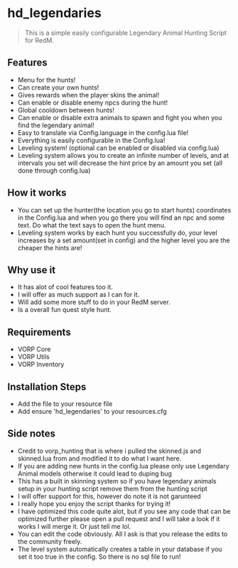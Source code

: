 # hd_legendaries

>This is a simple easily configurable Legendary Animal Hunting Script for RedM.

## Features
- Menu for the hunts!
- Can create your own hunts!
- Gives rewards when the player skins the animal!
- Can enable or disable enemy npcs during the hunt!
- Global cooldown between hunts!
- Can enable or disable extra animals to spawn and fight you when you find the legendary animal!
- Easy to translate via Config.language in the config.lua file!
- Everything is easily configurable in the Config.lua!
- Leveling system! (optional can be enabled or disabled via config.lua)
- Leveling system allows you to create an infinite number of levels, and at intervals you set will decrease the hint price by an amount you set (all done through config.lua)

## How it works
- You can set up the hunter(the location you go to start hunts) coordinates in the Config.lua and when you go there you will find an npc and some text. Do what the text says to open the hunt menu.
- Leveling system works by each hunt you successfully do, your level increases by a set amount(set in config) and the higher level you are the cheaper the hints are!

## Why use it
- It has alot of cool features too it. 
- I will offer as much support as I can for it. 
- Will add some more stuff to do in your RedM server. 
- Is a overall fun quest style hunt.

## Requirements
- VORP Core
- VORP Utils
- VORP Inventory

## Installation Steps
- Add the file to your resource file
- Add ensure 'hd_legendaries' to your resources.cfg

## Side notes
- Credit to vorp_hunting that is where i pulled the skinned.js and skinned.lua from and modified it to do what I want here.
- If you are adding new hunts in the config.lua please only use Legendary Animal models otherwise it could lead to duping bug
- This has a built in skinning system so if you have legendary animals setup in your hunting script remove them from the hunting script
- I will offer support for this, however do note it is not garunteed
- I really hope you enjoy the script thanks for trying it!
- I have optimized this code quite alot, but if you see any code that can be optimized further please open a pull request and I will take a look if it works I will merge it. Or just tell me lol.
- You can edit the code obviously. All I ask is that you release the edits to the community freely.
- The level system automatically creates a table in your database if you set it too true in the config. So there is no sql file to run!
